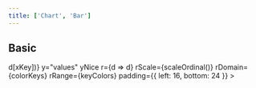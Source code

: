 ```yaml
---
title: ['Chart', 'Bar']
---
```


<script lang="ts">
	import { flatGroup, sum, extent } from 'd3-array';
	import { scaleBand, scaleOrdinal } from 'd3-scale';
	import { stack } from 'd3-shape';
	import { format } from 'date-fns';
	import { formatDate, PeriodType } from 'svelte-ux/utils/date';
	import { formatNumberAsStyle } from 'svelte-ux/utils/number';

	import Chart, { Svg } from '$lib/components/Chart.svelte';
	import AxisX from '$lib/components/AxisX.svelte';
	import AxisY from '$lib/components/AxisY.svelte';
	import Baseline from '$lib/components/Baseline.svelte';
	import Bar from '$lib/components/Bar.svelte';
	import HighlightBar from '$lib/components/HighlightBar.svelte';
	import Label from '$lib/components/Label.svelte';
	import Tooltip from '$lib/components/Tooltip.svelte';

	import Preview from '$lib/docs/Preview.svelte';

	import { longData as data } from '$lib/utils/genData';
	import { pivotWider } from '$lib/utils/pivot';
	import { createStackData } from '$lib/utils/stack';

	const xKey = "year";
	const groupBy = 'basket';
	const stackBy = 'fruit';
	const offset = null;

	const colorBy = 'fruit'
	$: colorKeys = [...new Set(data.map(x => x[colorBy]))]
	const keyColors = ['var(--color-blue-500)', 'var(--color-green-500)', 'var(--color-purple-500)', 'var(--color-orange-500)'];

	$: chartData = createStackData(data, { xKey, groupBy, stackBy })

	$: extents = {
		y: extent(chartData.flatMap(d => d.values))
	}
</script>

## Basic

<Preview>
	<div class="h-[300px] p-4 border rounded">
		<Chart
			data={chartData}
			flatData={data}
			{extents}
			x={xKey}
			xScale={scaleBand().paddingInner(0.4).paddingOuter(0.1)}
			xDomain={data.map(d => d[xKey])}
			y="values"
			yNice
			r={d => d}
			rScale={scaleOrdinal()}
			rDomain={colorKeys}
			rRange={keyColors}
			padding={{ left: 16, bottom: 24 }}
		>
			<Svg>
				<AxisY gridlines />
				<AxisX />
				<Baseline x y />
				<Bar {groupBy} getKey={item => item.keys.join('-')} radius={4} strokeWidth={1} />
			</Svg>
		</Chart>
	</div>
</Preview>
